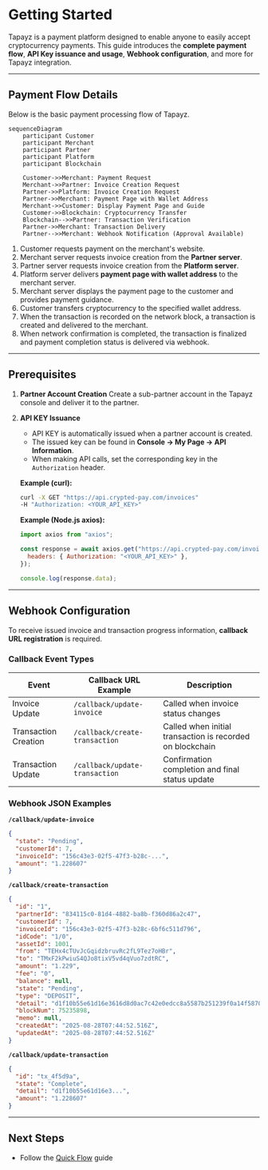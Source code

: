 # Getting Started

Tapayz is a payment platform designed to enable anyone to easily accept cryptocurrency payments.
This guide introduces the **complete payment flow**, **API Key issuance and usage**, **Webhook configuration**, and more for Tapayz integration.

---

## Payment Flow Details

Below is the basic payment processing flow of Tapayz.

```mermaid
sequenceDiagram
    participant Customer
    participant Merchant
    participant Partner
    participant Platform
    participant Blockchain

    Customer->>Merchant: Payment Request
    Merchant->>Partner: Invoice Creation Request
    Partner->>Platform: Invoice Creation Request
    Partner->>Merchant: Payment Page with Wallet Address
    Merchant->>Customer: Display Payment Page and Guide
    Customer->>Blockchain: Cryptocurrency Transfer
    Blockchain-->>Partner: Transaction Verification
    Partner->>Merchant: Transaction Delivery
    Partner-->>Merchant: Webhook Notification (Approval Available)
```

1. Customer requests payment on the merchant's website.
2. Merchant server requests invoice creation from the **Partner server**.
3. Partner server requests invoice creation from the **Platform server**.
4. Platform server delivers **payment page with wallet address** to the merchant server.
5. Merchant server displays the payment page to the customer and provides payment guidance.
6. Customer transfers cryptocurrency to the specified wallet address.
7. When the transaction is recorded on the network block, a transaction is created and delivered to the merchant.
8. When network confirmation is completed, the transaction is finalized and payment completion status is delivered via webhook.

---

## Prerequisites

1. **Partner Account Creation**
   Create a sub-partner account in the Tapayz console and deliver it to the partner.

2. **API KEY Issuance**

   - API KEY is automatically issued when a partner account is created.
   - The issued key can be found in **Console → My Page → API Information**.
   - When making API calls, set the corresponding key in the `Authorization` header.

   **Example (curl):**

   ```bash
   curl -X GET "https://api.crypted-pay.com/invoices"
   -H "Authorization: <YOUR_API_KEY>"
   ```

   **Example (Node.js axios):**

   ```javascript
   import axios from "axios";

   const response = await axios.get("https://api.crypted-pay.com/invoices", {
     headers: { Authorization: "<YOUR_API_KEY>" },
   });

   console.log(response.data);
   ```

---

## Webhook Configuration

To receive issued invoice and transaction progress information, **callback URL registration** is required.

### Callback Event Types

| Event                | Callback URL Example           | Description                                               |
| -------------------- | ------------------------------ | --------------------------------------------------------- |
| Invoice Update       | `/callback/update-invoice`     | Called when invoice status changes                        |
| Transaction Creation | `/callback/create-transaction` | Called when initial transaction is recorded on blockchain |
| Transaction Update   | `/callback/update-transaction` | Confirmation completion and final status update           |

### Webhook JSON Examples

**`/callback/update-invoice`**

```json
{
  "state": "Pending",
  "customerId": 7,
  "invoiceId": "156c43e3-02f5-47f3-b28c-...",
  "amount": "1.228607"
}
```

**`/callback/create-transaction`**

```json
{
  "id": "1",
  "partnerId": "834115c0-81d4-4882-ba8b-f360d86a2c47",
  "customerId": 7,
  "invoiceId": "156c43e3-02f5-47f3-b28c-6bf6c511d796",
  "idCode": "1/0",
  "assetId": 1001,
  "from": "TEHx4cTUvJcGqidzbruvRc2fL9Tez7oHBr",
  "to": "TMxF2kPwiuS4QJo8tixV5vd4qVuo7zdtRC",
  "amount": "1.229",
  "fee": "0",
  "balance": null,
  "state": "Pending",
  "type": "DEPOSIT",
  "detail": "d1f10b55e61d16e3616d8d0ac7c42e0edcc8a5587b251239f0a14f587032cb18",
  "blockNum": 75235898,
  "memo": null,
  "createdAt": "2025-08-28T07:44:52.516Z",
  "updatedAt": "2025-08-28T07:44:52.516Z"
}
```

**`/callback/update-transaction`**

```json
{
  "id": "tx_4f5d9a",
  "state": "Complete",
  "detail": "d1f10b55e61d16e3...",
  "amount": "1.228607"
}
```

---

## Next Steps

- Follow the [Quick Flow](./quickflow) guide
